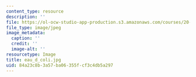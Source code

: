 ```yaml
---
content_type: resource
description: ''
file: https://ol-ocw-studio-app-production.s3.amazonaws.com/courses/20-020-introduction-to-biological-engineering-design-spring-2009/84a23c8b3a57ba06355fcf3c4db5a297_eau_d_coli.jpg
file_type: image/jpeg
image_metadata:
  caption: ''
  credit: ''
  image-alt: ''
resourcetype: Image
title: eau_d_coli.jpg
uid: 84a23c8b-3a57-ba06-355f-cf3c4db5a297
---
```

